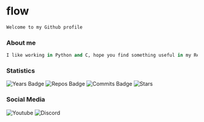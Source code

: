 # flow

```python
Welcome to my Github profile
```
### About me
```python
I like working in Python and C, hope you find something useful in my Repos
```
### Statistics
![Years Badge](https://badges.pufler.dev/visits/flowitoo/flowitoo?style=for-the-badge&logo=elixir&logoColor=9b59b6&color=9b59b6&label=profile+visits)
![Repos Badge](https://badges.pufler.dev/repos/flowitoo?style=for-the-badge&logo=elixir&logoColor=9b59b6&color=9b59b6)
![Commits Badge](https://badges.pufler.dev/commits/all/flowitoo?style=for-the-badge&logo=elixir&logoColor=9b59b6&color=9b59b6&label=commits)
![Stars](https://img.shields.io/github/stars/flowitoo?color=9b59b6&logo=elixir&logoColor=9b59b6&style=for-the-badge)

### Social Media

![Youtube](https://img.shields.io/youtube/channel/subscribers/UCZBux-PKRgsdcld3GR7UYJg?color=9b59b6&label=Youtube&logo=elixir&logoColor=9b59b6&style=for-the-badge&url=https://www.youtube.com/channel/UCZBux-PKRgsdcld3GR7UYJg)
![Discord](https://img.shields.io/badge/Discord-flow%238040-9b59b6?style=for-the-badge&logo=elixir&color=9b59b6&logoColor=9b59b6)
